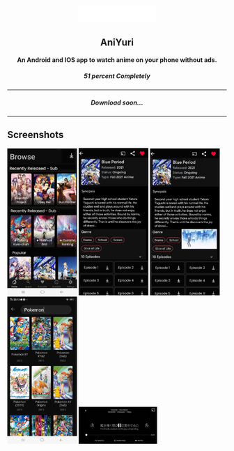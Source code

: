 <p align="center"><img src="./page/aniyurilightmode.png" width="180"></p>

<h2 align="center"><b>AniYuri</b></h2>

<h4 align="center">An Android and IOS app to watch anime on your phone without ads.</h4>

<h5 align="center">51 percent Completely</h5>
<hr>

<h5 align="center">Download soon...</h5>
<hr>

## Screenshots

<img src="./page/screenshot2.jpg" width=160>
<img src="./page/shreenshot1.jpg" width=160>
<img src="./page/screenshot3.jpg" width=160>
<img src="./page/Screenshot4.jpg" width=160>
<img src="./page/screenshot.jpg" width=180>


